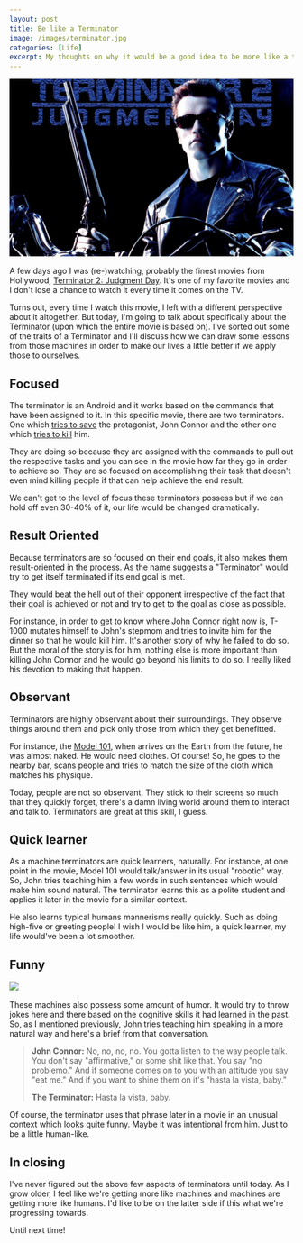 ```yaml
---
layout: post
title: Be like a Terminator
image: /images/terminator.jpg
categories: [Life]
excerpt: My thoughts on why it would be a good idea to be more like a terminator and less like a human.
---
```


![](/images/terminator.jpg)

A few days ago I was (re-)watching, probably the finest movies from Hollywood, [Terminator 2: Judgment Day](https://en.wikipedia.org/wiki/Terminator_2:_Judgment_Day). It's one of my favorite movies and I don't lose a chance to watch it every time it comes on the TV. 

Turns out, every time I watch this movie, I left with a different perspective about it altogether. But today, I'm going to talk about specifically about the Terminator (upon which the entire movie is based on). I've sorted out some of the traits of a Terminator and I'll discuss how we can draw some lessons from those machines in order to make our lives a little better if we apply those to ourselves.

## Focused

The terminator is an Android and it works based on the commands that have been assigned to it. In this specific movie, there are two terminators. One which [tries to save](https://terminator.fandom.com/wiki/Model_101) the protagonist, John Connor and the other one which [tries to kill](https://terminator.fandom.com/wiki/T-1000) him.

They are doing so because they are assigned with the commands to pull out the respective tasks and you can see in the movie how far they go in order to achieve so. They are so focused on accomplishing their task that doesn't even mind killing people if that can help achieve the end result. 

We can't get to the level of focus these terminators possess but if we can hold off even 30-40% of it, our life would be changed dramatically.

## Result Oriented

Because terminators  are so focused on their end goals, it also makes them result-oriented in the process. As the name suggests a "Terminator" would try to get itself terminated if its end goal is met.

They would beat the hell out of their opponent irrespective of the fact that their goal is achieved or not and try to get to the goal as close as possible.

For instance, in order to get to know where John Connor right now is, T-1000 mutates himself to John's stepmom and tries to invite him for the dinner so that he would kill him. It's another story of why he failed to do so. But the moral of the story is for him, nothing else is more important than killing John Connor and he would go beyond his limits to do so. I really liked his devotion to making that happen.

## Observant

Terminators are highly observant about their surroundings. They observe things around them and pick only those from which they get benefitted. 

For instance, the [Model 101](https://en.wikipedia.org/wiki/Terminator_(character)), when arrives on the Earth from the future, he was almost naked. He would need clothes. Of course! So, he goes to the nearby bar, scans people and tries to match the size of the cloth which matches his physique. 

Today, people are not so observant. They stick to their screens so much that they quickly forget, there's a damn living world around them to interact and talk to. Terminators are great at this skill, I guess.

## Quick learner

As a machine terminators are quick learners, naturally. For instance, at one point in the movie, Model 101 would talk/answer in its usual "robotic" way. So, John tries teaching him a few words in such sentences which would make him sound natural. The terminator learns this as a polite student and applies it later in the movie for a similar context. 

He also learns typical humans mannerisms really quickly. Such as doing high-five or greeting people! I wish I would be like him, a quick learner, my life would've been a lot smoother. 

## Funny

![](https://media.giphy.com/media/3oEjHSNWEQN0DbSULu/giphy.gif)

These machines also possess some amount of humor. It would try to throw jokes here and there based on the cognitive skills it had learned in the past. So, as I mentioned previously, John tries teaching him speaking in a more natural way and here's a brief from that conversation.

> **John Connor:** No, no, no, no. You gotta listen to the way people talk. You don't say "affirmative," or some shit like that. You say "no problemo." And if someone comes on to you with an attitude you say "eat me." And if you want to shine them on it's "hasta la vista, baby." 
>
> **The Terminator:** Hasta la vista, baby. 

Of course, the terminator uses that phrase later in a movie in an unusual context which looks quite funny. Maybe it was intentional from him. Just to be a little human-like.

## In closing

I've never figured out the above few aspects of terminators until today. As I grow older, I feel like we're getting more like machines and machines are getting more like humans. I'd like to be on the latter side if this what we're progressing towards. 

Until next time!